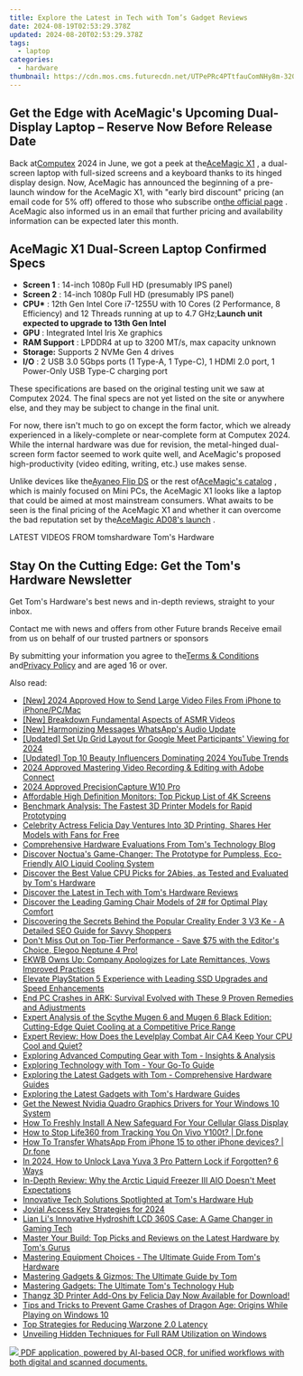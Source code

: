 ```yaml
---
title: Explore the Latest in Tech with Tom’s Gadget Reviews
date: 2024-08-19T02:53:29.378Z
updated: 2024-08-20T02:53:29.378Z
tags:
  - laptop
categories:
  - hardware
thumbnail: https://cdn.mos.cms.futurecdn.net/UTPePRc4PTtfauComNHy8m-320-80.jpg
---
```


## Get the Edge with AceMagic's Upcoming Dual-Display Laptop – Reserve Now Before Release Date

Back at[Computex](https://tools.techidaily.com) 2024 in June, we got a peek at the[AceMagic X1](https://tools.techidaily.com) , a dual-screen laptop with full-sized screens and a keyboard thanks to its hinged display design. Now, AceMagic has announced the beginning of a pre-launch window for the AceMagic X1, with "early bird discount" pricing (an email code for 5% off) offered to those who subscribe on[the official page](https://go.redirectingat.com/?id=92X1584492&xcust=tomshardware%5Fus%5F2684132901735318784&xs=1&url=https%3A%2F%2Facemagic.com%2Fpages%2Fx1-dual-screen-business-laptop&sref=https%3A%2F%2Fwww.tomshardware.com%2Flaptops%2Fdual-screen-laptop-enters-pre-launch-period-with-early-bird-discount) . AceMagic also informed us in an email that further pricing and availability information can be expected later this month.

## AceMagic X1 Dual-Screen Laptop Confirmed Specs

* **Screen 1** : 14-inch 1080p Full HD (presumably IPS panel)
* **Screen 2** : 14-inch 1080p Full HD (presumably IPS panel)
* **CPU\*** : 12th Gen Intel Core i7-1255U with 10 Cores (2 Performance, 8 Efficiency) and 12 Threads running at up to 4.7 GHz;**Launch unit expected to upgrade to 13th Gen Intel**
* **GPU** : Integrated Intel Iris Xe graphics
* **RAM Support** : LPDDR4 at up to 3200 MT/s, max capacity unknown
* **Storage:** Supports 2 NVMe Gen 4 drives
* **I/O** : 2 USB 3.0 5Gbps ports (1 Type-A, 1 Type-C), 1 HDMI 2.0 port, 1 Power-Only USB Type-C charging port

 These specifications are based on the original testing unit we saw at Computex 2024\. The final specs are not yet listed on the site or anywhere else, and they may be subject to change in the final unit.

 For now, there isn't much to go on except the form factor, which we already experienced in a likely-complete or near-complete form at Computex 2024\. While the internal hardware was due for revision, the metal-hinged dual-screen form factor seemed to work quite well, and AceMagic's proposed high-productivity (video editing, writing, etc.) use makes sense.

 Unlike devices like the[Ayaneo Flip DS](https://tools.techidaily.com) or the rest of[AceMagic's catalog](https://tools.techidaily.com) , which is mainly focused on Mini PCs, the AceMagic X1 looks like a laptop that could be aimed at most mainstream consumers. What awaits to be seen is the final pricing of the AceMagic X1 and whether it can overcome the bad reputation set by the[AceMagic AD08's launch](https://tools.techidaily.com) .

 LATEST VIDEOS FROM tomshardware Tom's Hardware

## Stay On the Cutting Edge: Get the Tom's Hardware Newsletter

 Get Tom's Hardware's best news and in-depth reviews, straight to your inbox.

 Contact me with news and offers from other Future brands  Receive email from us on behalf of our trusted partners or sponsors

 By submitting your information you agree to the[Terms & Conditions](https://futureplc.com/terms-conditions/) and[Privacy Policy](https://futureplc.com/privacy-policy/) and are aged 16 or over.

<ins class="adsbygoogle"
     style="display:block"
     data-ad-format="autorelaxed"
     data-ad-client="ca-pub-7571918770474297"
     data-ad-slot="1223367746"></ins>



<ins class="adsbygoogle"
     style="display:block"
     data-ad-client="ca-pub-7571918770474297"
     data-ad-slot="8358498916"
     data-ad-format="auto"
     data-full-width-responsive="true"></ins>

<span class="atpl-alsoreadstyle">Also read:</span>
<div><ul>
<li><a href="https://fox-glue.techidaily.com/new-2024-approved-how-to-send-large-video-files-from-iphone-to-iphonepcmac/"><u>[New] 2024 Approved  How to Send Large Video Files From iPhone to iPhone/PC/Mac</u></a></li>
<li><a href="https://youtube-data.techidaily.com/reakdown-fundamental-aspects-of-asmr-videos/"><u>[New] Breakdown  Fundamental Aspects of ASMR Videos</u></a></li>
<li><a href="https://some-techniques.techidaily.com/new-harmonizing-messages-whatsapps-audio-update/"><u>[New] Harmonizing Messages  WhatsApp's Audio Update</u></a></li>
<li><a href="https://remote-screen-capture.techidaily.com/updated-set-up-grid-layout-for-google-meet-participants-viewing-for-2024/"><u>[Updated] Set Up Grid Layout for Google Meet Participants' Viewing for 2024</u></a></li>
<li><a href="https://facebook-video-share.techidaily.com/updated-top-10-beauty-influencers-dominating-2024-youtube-trends/"><u>[Updated] Top 10 Beauty Influencers Dominating 2024 YouTube Trends</u></a></li>
<li><a href="https://screen-activity-recording.techidaily.com/2024-approved-mastering-video-recording-and-editing-with-adobe-connect/"><u>2024 Approved  Mastering Video Recording & Editing with Adobe Connect</u></a></li>
<li><a href="https://video-capture.techidaily.com/2024-approved-precisioncapture-w10-pro/"><u>2024 Approved  PrecisionCapture W10 Pro</u></a></li>
<li><a href="https://hardware-tips.techidaily.com/affordable-high-definition-monitors-top-pickup-list-of-4k-screens/"><u>Affordable High Definition Monitors: Top Pickup List of 4K Screens</u></a></li>
<li><a href="https://hardware-tips.techidaily.com/benchmark-analysis-the-fastest-3d-printer-models-for-rapid-prototyping/"><u>Benchmark Analysis: The Fastest 3D Printer Models for Rapid Prototyping</u></a></li>
<li><a href="https://hardware-tips.techidaily.com/celebrity-actress-felicia-day-ventures-into-3d-printing-shares-her-models-with-fans-for-free/"><u>Celebrity Actress Felicia Day Ventures Into 3D Printing, Shares Her Models with Fans for Free</u></a></li>
<li><a href="https://hardware-tips.techidaily.com/comprehensive-hardware-evaluations-from-toms-technology-blog/"><u>Comprehensive Hardware Evaluations From Tom's Technology Blog</u></a></li>
<li><a href="https://hardware-tips.techidaily.com/discover-noctuas-game-changer-the-prototype-for-pumpless-eco-friendly-aio-liquid-cooling-system/"><u>Discover Noctua's Game-Changer: The Prototype for Pumpless, Eco-Friendly AIO Liquid Cooling System</u></a></li>
<li><a href="https://hardware-tips.techidaily.com/discover-the-best-value-cpu-picks-for-2abies-as-tested-and-evaluated-by-toms-hardware/"><u>Discover the Best Value CPU Picks for 2Abies, as Tested and Evaluated by Tom's Hardware</u></a></li>
<li><a href="https://hardware-tips.techidaily.com/discover-the-latest-in-tech-with-toms-hardware-reviews/"><u>Discover the Latest in Tech with Tom's Hardware Reviews</u></a></li>
<li><a href="https://hardware-tips.techidaily.com/discover-the-leading-gaming-chair-models-of-2-for-optimal-play-comfort/"><u>Discover the Leading Gaming Chair Models of 2# for Optimal Play Comfort</u></a></li>
<li><a href="https://hardware-tips.techidaily.com/discovering-the-secrets-behind-the-popular-creality-ender-3-v3-ke-a-detailed-seo-guide-for-savvy-shoppers/"><u>Discovering the Secrets Behind the Popular Creality Ender 3 V3 Ke - A Detailed SEO Guide for Savvy Shoppers</u></a></li>
<li><a href="https://hardware-tips.techidaily.com/dont-miss-out-on-top-tier-performance-save-75-with-the-editors-choice-elegoo-neptune-4-pro/"><u>Don't Miss Out on Top-Tier Performance - Save $75 with the Editor's Choice, Elegoo Neptune 4 Pro!</u></a></li>
<li><a href="https://hardware-tips.techidaily.com/ekwb-owns-up-company-apologizes-for-late-remittances-vows-improved-practices/"><u>EKWB Owns Up: Company Apologizes for Late Remittances, Vows Improved Practices</u></a></li>
<li><a href="https://hardware-tips.techidaily.com/elevate-playstation-5-experience-with-leading-ssd-upgrades-and-speed-enhancements/"><u>Elevate PlayStation 5 Experience with Leading SSD Upgrades and Speed Enhancements</u></a></li>
<li><a href="https://win-answers.techidaily.com/end-pc-crashes-in-ark-survival-evolved-with-these-9-proven-remedies-and-adjustments/"><u>End PC Crashes in ARK: Survival Evolved with These 9 Proven Remedies and Adjustments</u></a></li>
<li><a href="https://hardware-tips.techidaily.com/expert-analysis-of-the-scythe-mugen-6-and-mugen-6-black-edition-cutting-edge-quiet-cooling-at-a-competitive-price-range/"><u>Expert Analysis of the Scythe Mugen 6 and Mugen 6 Black Edition: Cutting-Edge Quiet Cooling at a Competitive Price Range</u></a></li>
<li><a href="https://hardware-tips.techidaily.com/expert-review-how-does-the-levelplay-combat-air-ca4-keep-your-cpu-cool-and-quiet/"><u>Expert Review: How Does the Levelplay Combat Air CA4 Keep Your CPU Cool and Quiet?</u></a></li>
<li><a href="https://hardware-tips.techidaily.com/exploring-advanced-computing-gear-with-tom-insights-and-analysis/"><u>Exploring Advanced Computing Gear with Tom - Insights & Analysis</u></a></li>
<li><a href="https://hardware-tips.techidaily.com/exploring-technology-with-tom-your-go-to-guide/"><u>Exploring Technology with Tom - Your Go-To Guide</u></a></li>
<li><a href="https://hardware-tips.techidaily.com/exploring-the-latest-gadgets-with-tom-comprehensive-hardware-guides/"><u>Exploring the Latest Gadgets with Tom - Comprehensive Hardware Guides</u></a></li>
<li><a href="https://hardware-tips.techidaily.com/exploring-the-latest-gadgets-with-toms-hardware-guides/"><u>Exploring the Latest Gadgets with Tom's Hardware Guides</u></a></li>
<li><a href="https://driver-download.techidaily.com/get-the-newest-nvidia-quadro-graphics-drivers-for-your-windows-10-system/"><u>Get the Newest Nvidia Quadro Graphics Drivers for Your Windows 10 System</u></a></li>
<li><a href="https://techno-recovery.techidaily.com/how-to-freshly-install-a-new-safeguard-for-your-cellular-glass-display/"><u>How To Freshly Install A New Safeguard For Your Cellular Glass Display</u></a></li>
<li><a href="https://change-location.techidaily.com/how-to-stop-life360-from-tracking-you-on-vivo-y100t-drfone-by-drfone-virtual-android/"><u>How to Stop Life360 from Tracking You On Vivo Y100t? | Dr.fone</u></a></li>
<li><a href="https://review-topics.techidaily.com/how-to-transfer-whatsapp-from-iphone-15-to-other-iphone-devices-drfone-by-drfone-transfer-whatsapp-from-ios-transfer-whatsapp-from-ios/"><u>How To Transfer WhatsApp From iPhone 15 to other iPhone devices? | Dr.fone</u></a></li>
<li><a href="https://android-unlock.techidaily.com/in-2024-how-to-unlock-lava-yuva-3-pro-pattern-lock-if-forgotten-6-ways-by-drfone-android/"><u>In 2024, How to Unlock Lava Yuva 3 Pro Pattern Lock if Forgotten? 6 Ways</u></a></li>
<li><a href="https://hardware-tips.techidaily.com/in-depth-review-why-the-arctic-liquid-freezer-iii-aio-doesnt-meet-expectations/"><u>In-Depth Review: Why the Arctic Liquid Freezer III AIO Doesn't Meet Expectations</u></a></li>
<li><a href="https://hardware-tips.techidaily.com/innovative-tech-solutions-spotlighted-at-toms-hardware-hub/"><u>Innovative Tech Solutions Spotlighted at Tom's Hardware Hub</u></a></li>
<li><a href="https://extra-support.techidaily.com/jovial-access-key-strategies-for-2024/"><u>Jovial Access Key Strategies for 2024</u></a></li>
<li><a href="https://hardware-tips.techidaily.com/lian-lis-innovative-hydroshift-lcd-360s-case-a-game-changer-in-gaming-tech/"><u>Lian Li's Innovative Hydroshift LCD 360S Case: A Game Changer in Gaming Tech</u></a></li>
<li><a href="https://hardware-tips.techidaily.com/master-your-build-top-picks-and-reviews-on-the-latest-hardware-by-toms-gurus/"><u>Master Your Build: Top Picks and Reviews on the Latest Hardware by Tom's Gurus</u></a></li>
<li><a href="https://hardware-tips.techidaily.com/mastering-equipment-choices-the-ultimate-guide-from-toms-hardware/"><u>Mastering Equipment Choices - The Ultimate Guide From Tom's Hardware</u></a></li>
<li><a href="https://hardware-tips.techidaily.com/mastering-gadgets-and-gizmos-the-ultimate-guide-by-tom/"><u>Mastering Gadgets & Gizmos: The Ultimate Guide by Tom</u></a></li>
<li><a href="https://hardware-tips.techidaily.com/mastering-gadgets-the-ultimate-toms-technology-hub/"><u>Mastering Gadgets: The Ultimate Tom's Technology Hub</u></a></li>
<li><a href="https://hardware-tips.techidaily.com/1723125189694-thangz-3d-printer-add-ons-by-felicia-day-now-available-for-download/"><u>Thangz 3D Printer Add-Ons by Felicia Day Now Available for Download!</u></a></li>
<li><a href="https://ai-voice.techidaily.com/tips-and-tricks-to-prevent-game-crashes-of-dragon-age-origins-while-playing-on-windows-10/"><u>Tips and Tricks to Prevent Game Crashes of Dragon Age: Origins While Playing on Windows 10</u></a></li>
<li><a href="https://win-able.techidaily.com/top-strategies-for-reducing-warzone-20-latency/"><u>Top Strategies for Reducing Warzone 2.0 Latency</u></a></li>
<li><a href="https://win11.techidaily.com/unveiling-hidden-techniques-for-full-ram-utilization-on-windows/"><u>Unveiling Hidden Techniques for Full RAM Utilization on Windows</u></a></li>
</ul></div>

<!-- affiliate ads begin -->
<a href="https://checkout.abbyy.com/order/checkout.php?PRODS=39254762&QTY=1&AFFILIATE=108875&CART=1"> <img src="https://secure.avangate.com/images/merchant/0e5fb5c76fca16adbee503c9aff393cd/products/11_FR-Badges-NEW-FR-Standard-16-WIN-200.png" border="0"> PDF application, powered by AI-based OCR, for unified workflows with both digital and scanned documents. </a>
<!-- affiliate ads end -->